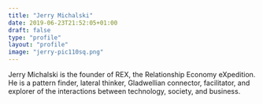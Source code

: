 ```yaml
---
title: "Jerry Michalski"
date: 2019-06-23T21:52:05+01:00
draft: false
type: "profile"
layout: "profile"
image: "jerry-pic110sq.png"
---
```

Jerry Michalski is the founder of REX, the Relationship Economy eXpedition. He is a pattern finder, lateral thinker, Gladwellian connector, facilitator, and explorer of the interactions between technology, society, and business.

